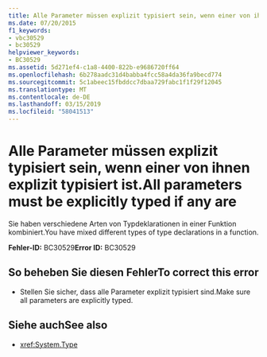 ```yaml
---
title: Alle Parameter müssen explizit typisiert sein, wenn einer von ihnen explizit typisiert ist.
ms.date: 07/20/2015
f1_keywords:
- vbc30529
- bc30529
helpviewer_keywords:
- BC30529
ms.assetid: 5d271ef4-c1a8-4400-822b-e9686720ff64
ms.openlocfilehash: 6b278aadc31d4babba4fcc58a4da36fa9becd774
ms.sourcegitcommit: 5c1abeec15fbddcc7dbaa729fabc1f1f29f12045
ms.translationtype: MT
ms.contentlocale: de-DE
ms.lasthandoff: 03/15/2019
ms.locfileid: "58041513"
---
```

# <a name="all-parameters-must-be-explicitly-typed-if-any-are"></a><span data-ttu-id="f13b8-102">Alle Parameter müssen explizit typisiert sein, wenn einer von ihnen explizit typisiert ist.</span><span class="sxs-lookup"><span data-stu-id="f13b8-102">All parameters must be explicitly typed if any are</span></span>
<span data-ttu-id="f13b8-103">Sie haben verschiedene Arten von Typdeklarationen in einer Funktion kombiniert.</span><span class="sxs-lookup"><span data-stu-id="f13b8-103">You have mixed different types of type declarations in a function.</span></span>  
  
 <span data-ttu-id="f13b8-104">**Fehler-ID:** BC30529</span><span class="sxs-lookup"><span data-stu-id="f13b8-104">**Error ID:** BC30529</span></span>  
  
## <a name="to-correct-this-error"></a><span data-ttu-id="f13b8-105">So beheben Sie diesen Fehler</span><span class="sxs-lookup"><span data-stu-id="f13b8-105">To correct this error</span></span>  
  
-   <span data-ttu-id="f13b8-106">Stellen Sie sicher, dass alle Parameter explizit typisiert sind.</span><span class="sxs-lookup"><span data-stu-id="f13b8-106">Make sure all parameters are explicitly typed.</span></span>  
  
## <a name="see-also"></a><span data-ttu-id="f13b8-107">Siehe auch</span><span class="sxs-lookup"><span data-stu-id="f13b8-107">See also</span></span>

- <xref:System.Type>
